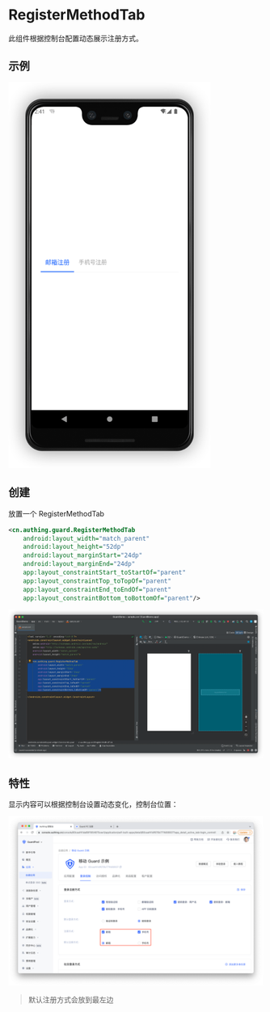 # RegisterMethodTab

<LastUpdated/>

此组件根据控制台配置动态展示注册方式。

## 示例

<img src="./../images/registermethodtab1.png" alt="drawing" width="400"/>

## 创建

放置一个 RegisterMethodTab

```xml
<cn.authing.guard.RegisterMethodTab
    android:layout_width="match_parent"
    android:layout_height="52dp"
    android:layout_marginStart="24dp"
    android:layout_marginEnd="24dp"
    app:layout_constraintStart_toStartOf="parent"
    app:layout_constraintTop_toTopOf="parent"
    app:layout_constraintEnd_toEndOf="parent"
    app:layout_constraintBottom_toBottomOf="parent"/>
```

![](./../images/registermethodtab2.png)

## 特性

显示内容可以根据控制台设置动态变化，控制台位置：

![](./../images/registermethodtab3.png)

>默认注册方式会放到最左边